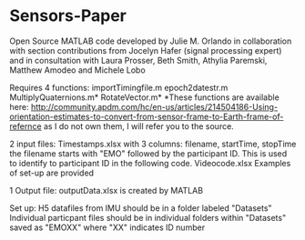 # Sensors-Paper
Open Source MATLAB code developed by Julie M. Orlando in collaboration with section contributions from Jocelyn Hafer (signal
processing expert) and in consultation with Laura Prosser, Beth Smith,
Athylia Paremski, Matthew Amodeo and Michele Lobo


Requires 4 functions: 
importTimingfile.m
epoch2datestr.m
MultiplyQuaternions.m*
RotateVector.m*
*These functions are available here: http://community.apdm.com/hc/en-us/articles/214504186-Using-orientation-estimates-to-convert-from-sensor-frame-to-Earth-frame-of-refernce
as I do not own them, I will refer you to the source. 


2 input files:
Timestamps.xlsx with 3 columns: filename, startTime, stopTime
  the filename starts with "EMO" followed by the participant ID. This is
  used to identify to participant ID in the following code. 
Videocode.xlsx
  Examples of set-up are provided 
  
1 Output file:
outputData.xlsx is created by MATLAB

Set up: 
H5 datafiles from IMU should be in a folder labeled "Datasets"
Individual particpant files should be in individual folders within "Datasets" saved as "EMOXX" where "XX" indicates ID number


